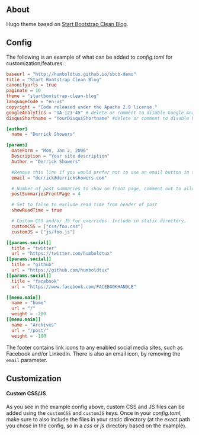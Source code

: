 ## About

Hugo theme based on [Start Bootstrap Clean Blog](https://github.com/derrickshowers/hugo-clean-blog.git).

## Config

The following is an example of what can be added to *config.toml* for customization/features:

``` toml
baseurl = "http://humboldtux.github.io/sbcb-demo"
title = "Start Bootstrap Clean Blog"
canonifyurls = true
paginate = 10
theme = "startbootstrap-clean-blog"
languageCode = "en-us"
copyright = "Code released under the Apache 2.0 license."
googleAnalytics = "UA-123-45" # delete or comment to disable Google Analytics JS generation
disqusShortname = "YourDisqusShortname" #delete or comment to disable Disqus comments

[author]
  name = "Derrick Showers"

[params]
  DateForm = "Mon, Jan 2, 2006"
  Description = "Your site description"
  Author = "Derrick Showers"

  #Remove this line if you would prefer not to use an email button in the footer.
  email = "derrick@derrickshowers.com"

  # Number of post summaries to show on front page, comment out to allow default(4)
  postSummariesFrontPage = 4

  # Set to false to exclude read time from header of post
  showReadTime = true

  # Custom CSS and/or JS for overrides. Include in static directory.
  customCSS = ["css/foo.css"]
  customJS = ["js/foo.js"]

[[params.social]]
  title = "twitter"
  url = "https://twitter.com/humboldtux"
[[params.social]]
  title = "github"
  url = "https://github.com/humboldtux"
[[params.social]]
  title = "facebook"
  url = "https://www.facebook.com/FACEBOOKHANDLE"

[[menu.main]]
  name = "home"
  url = "/"
  weight = -200
[[menu.main]]
  name = "Archives"
  url = "/post/"
  weight = -180
```

The footer contains link icons to any enabled social media sites, such as Facebook and/or LinkedIn. There is also an email icon, by removing the `email` parameter.

## Customization

#### Custom CSS/JS

As you see in the example config above, custom CSS and JS files can be added using the `customCSS` and `customJS` keys. Once in your *config.toml*, make sure to also include the files in your static directory (at the exact path you chose in the config, so in a *css* or *js* directory based on the example).

